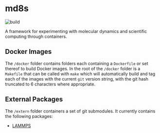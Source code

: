 # md8s

![build](https://github.com/debeshmandal/md8s/actions/workflows/build.yml/badge.svg)

A framework for experimenting with molecular dynamics and scientific computing through containers.

## Docker Images

The `/docker` folder contains folders each containing a `Dockerfile` or set thereof to build
Docker images. In the root of the `/docker` folder is a `Makefile` that can be called with
`make` which will automatically build and tag each of the images with the current `git`
version string, with the git hash truncated to 6 characters where appropriate.

## External Packages

The `/extern` folder containers a set of git submodules. It currently contains the following packages:
- [LAMMPS](https://github.com/lammps/lammps)
